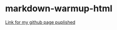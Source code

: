 # markdown-warmup-html

[Link for my github page puplished](https://gonzalovsilva.github.io/markdown-warmup-html/)